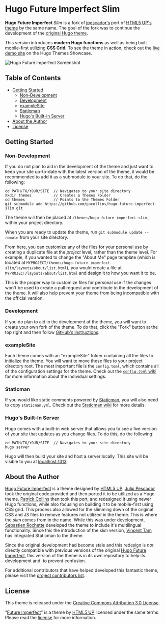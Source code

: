 # Hugo Future Imperfect Slim

**Hugo Future Imperfect** *Slim* is a fork of [jpescador's](https://github.com/jpescador/)
port of [HTML5 UP's theme](http://html5up.net/future-imperfect) by the same
name. The goal of the fork was to continue the development of the
[original Hugo theme](https://github.com/jpescador/hugo-future-imperfect).

This version introduces **modern Hugo functions** as well as being built
mobile-first utilizing **CSS Grid**. To see the theme in action, check out the
[live demo site](https://themes.gohugo.io/theme/hugo-future-imperfect-slim/) on
the Hugo Themes Showcase.

![Hugo Future Imperfect Screenshot](https://raw.githubusercontent.com/pacollins/hugo-future-imperfect-slim/master/images/screenshot.png)

## Table of Contents

- [Getting Started](#getting-started)
	- [Non-Development](#non-development)
	- [Development](#development)
	- [exampleSite](#examplesite)
	- [Staticman](#staticman)
	- [Hugo's Built-In Server](#hugos-built-in-server)
- [About the Author](#about-the-author)
- [License](#license)

## Getting Started

### Non-Development

If you do not plan to aid in the development of the theme and just want to keep
your site up-to-date with the latest version of the theme, it would be
recommended to add it as a submodule to your site. To do that, do the following:

```
cd PATH/TO/YOUR/SITE  // Navigates to your site directory
mkdir themes          // Creates a Themes Folder
cd themes             // Points to the Themes Folder
git submodule add https://github.com/pacollins/hugo-future-imperfect-slim.git
```

The theme will then be placed at `/themes/hugo-future-imperfect-slim_` within
your project directory.

When you are ready to update the theme, run `git submodule update --remote` from
your site directory.

From here, you can customize any of the files for your personal use by creating
a duplicate file at the *project* level, rather than the theme level. For
example, if you wanted to change the "About Me" page template (which is located
at `MYPROJECT/themes/hugo-future-imperfect-slim/layouts/about/list.html`), you
would create a file at `MYPROJECT/layouts/about/list.html` and design it to how
you want it to be.

This is the proper way to customize files for personal use if the changes won't
be used to create a pull request and contribute to the development of the theme.
It will also help prevent your theme from being incompatible with the official
version.

### Development

If you do plan to aid in the development of the theme, you will want to create
your own fork of the theme. To do that, click the "Fork" button at the top right
and then follow [GitHub's instructions](https://help.github.com/en/articles/fork-a-repo).

### exampleSite

Each theme comes with an "exampleSite" folder containing all the files to
initialize the theme. You will want to move these files to your project
directory root. The most important file is the `config.toml`, which contains all
of the configuration settings for the theme. Check out the [`config.toml` wiki](#)
for more information about the individual settings.

### Staticman

If you would like static comments powered by [Staticman](https://staticman.net/),
you will also need to copy `staticman.yml`. Check out the [Staticman wiki](https://github.com/pacollins/hugo-future-imperfect-slim/wiki/Staticman-config)
for more details.

### Hugo's Built-In Server

Hugo comes with a built-in web server that allows you to see a live version of
your site that updates as you change files. To do this, do the following:

```
cd PATH/TO/YOUR/SITE  // Navigates to your site directory
hugo server
```

Hugo will then build your site and host a server locally. This site will be
visible to you at [localhost:1313](http://localhost:1313).

## About the Author

[Hugo Future Imperfect](http://html5up.net/future-imperfect) is a theme designed
by [HTML5 UP](http://html5up.net). [Julio Pescador](https://jpescador.com) took
the original code provided and then ported it to be utilized as a Hugo theme.
[Patrick Collins](https://pacollins.com) then took this port, and redesigned it
using newer Hugo functions, while also focusing on building it to be
mobile-first using CSS grid. This process also allowed for the slimming down of
the original CSS and JS files to remove features not utilized in the theme. This
is where the *slim* comes from in the name. While this was under development,
[Sebastien Rochette](https://statnmap.com/) developed the theme to include it's
multilingual functionality. Since this the introduction of the *slim* version,
[Vincent Tam](https://vincenttam.gitlab.io/) has integrated Staticman to the
theme.

Since the original development had become stale and this redesign is *not*
directly compatible with previous versions of the original
[Hugo Future Imperfect](https://github.com/jpescador/hugo-future-imperfect),
this version of the theme is in its own repository to help its development and'
to prevent confusion.

For additional contributors that have helped developed this fantastic theme,
please visit the [project contributors list](https://github.com/pacollins/hugo-future-imperfect-slim/graphs/contributors).

## License

This theme is released under the [Creative Commons Attribution 3.0 License](https://creativecommons.org/licenses/by/3.0/).

"[Future Imperfect](https://html5up.net/future-imperfect)" is a theme by
[HTML5 UP](http://html5up.net) licensed under the same terms.  Please read the
[license](https://github.com/pacollins/hugo-future-imperfect-slim/blob/master/LICENSE.md)
for more information.
